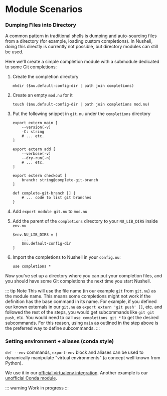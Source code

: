 # Module Scenarios

### Dumping Files into Directory

A common pattern in traditional shells is dumping and auto-sourcing files from a directory (for example, loading custom completions). In Nushell, doing this directly is currently not possible, but directory modules can still be used.

Here we'll create a simple completion module with a submodule dedicated to some Git completions:

1. Create the completion directory

   `mkdir ($nu.default-config-dir | path join completions)`

2. Create an empty `mod.nu` for it

   `touch ($nu.default-config-dir | path join completions mod.nu)`

3. Put the following snippet in `git.nu` under the `completions` directory

   ```nu
   export extern main [
       --version(-v)
       -C: string
       # ... etc.
   ]

   export extern add [
       --verbose(-v)
       --dry-run(-n)
       # ... etc.
   ]

   export extern checkout [
       branch: string@complete-git-branch
   ]

   def complete-git-branch [] {
       # ... code to list git branches
   }
   ```

4. Add `export module git.nu` to `mod.nu`
5. Add the parent of the `completions` directory to your `NU_LIB_DIRS` inside `env.nu`

   ```nu
   $env.NU_LIB_DIRS = [
       ...
       $nu.default-config-dir
   ]
   ```

6. Import the completions to Nushell in your `config.nu`:

   `use completions *`

Now you've set up a directory where you can put your completion files, and you should have some Git completions the next time you start Nushell.

::: tip Note
This will use the file name (in our example `git` from `git.nu`) as the module name. This means some completions might not work if the definition has the base command in its name.
For example, if you defined our known externals in our `git.nu` as `export extern 'git push' []`, etc. and followed the rest of the steps, you would get subcommands like `git git push`, etc.
You would need to call `use completions git *` to get the desired subcommands. For this reason, using `main` as outlined in the step above is the preferred way to define subcommands.
:::

### Setting environment + aliases (conda style)

`def --env` commands, `export-env` block and aliases can be used to dynamically manipulate "virtual environments" (a concept well known from Python).

We use it in our [official virtualenv integration](https://github.com/pypa/virtualenv/blob/main/src/virtualenv/activation/nushell/activate.nu). Another example is our [unofficial Conda module](https://github.com/nushell/nu_scripts/blob/main/modules/virtual_environments/conda.nu).

::: warning
Work in progress
:::
